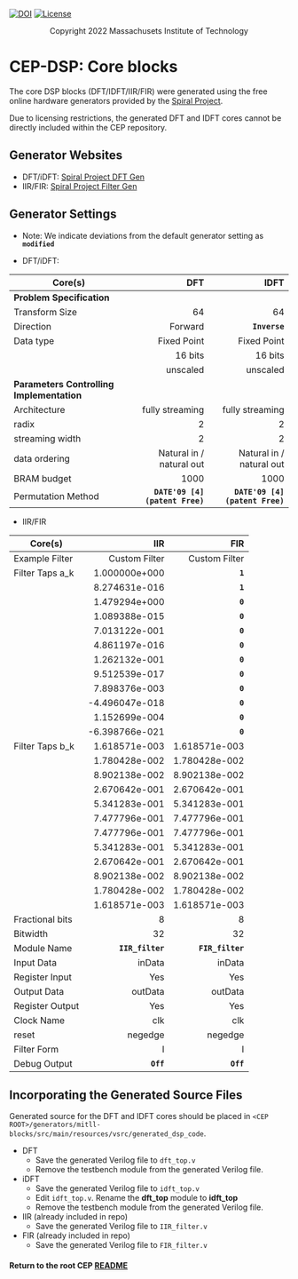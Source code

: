 [//]: # (Copyright 2022 Massachusets Institute of Technology)
[//]: # (SPDX short identifier: BSD-3-Clause)

[![DOI](https://zenodo.org/badge/108179132.svg)](https://zenodo.org/badge/latestdoi/108179132)
[![License](https://img.shields.io/badge/License-BSD%202--Clause-orange.svg)](https://opensource.org/licenses/BSD-2-Clause)

<p align="center">
   Copyright 2022 Massachusets Institute of Technology
</p>

# CEP-DSP: Core blocks

The core DSP blocks (DFT/IDFT/IIR/FIR) were generated using the free online hardware generators provided by the [Spiral Project](http://www.spiral.net/). 

Due to licensing restrictions, the generated DFT and IDFT cores cannot be directly included within the CEP repository.  

## Generator Websites
* DFT/iDFT: [Spiral Project DFT Gen](http://www.spiral.net/hardware/dftgen.html)
* IIR/FIR: [Spiral Project Filter Gen](http://www.spiral.net/hardware/filter.html)

## Generator Settings
* Note: We indicate deviations from the default generator setting as **`modified`**

* DFT/iDFT:

Core(s)  |DFT |IDFT
---------|---:|----:
**Problem Specification**||
Transform Size|64|64
Direction|Forward|**`Inverse`**
Data type|Fixed Point|Fixed Point
||16 bits|16 bits
||unscaled|unscaled
**Parameters Controlling Implementation**||
Architecture|fully streaming|fully streaming
radix|2|2
streaming width|2|2
data ordering|Natural in / natural out|Natural in / natural out
BRAM budget|1000|1000
Permutation Method|**`DATE'09 [4] (patent Free)`**|**`DATE'09 [4] (patent Free)`**

* IIR/FIR

Core(s)  |IIR |FIR
---------|---:|---:
Example Filter| Custom Filter| Custom Filter
Filter Taps a_k|1.000000e+000|**`1`**
||8.274631e-016|**`1`**
||1.479294e+000|**`0`**
||1.089388e-015|**`0`**
||7.013122e-001|**`0`**
||4.861197e-016|**`0`**
||1.262132e-001|**`0`**
||9.512539e-017|**`0`**
||7.898376e-003|**`0`**
||-4.496047e-018|**`0`**
||1.152699e-004|**`0`**
||-6.398766e-021|**`0`**
Filter Taps b_k|1.618571e-003|1.618571e-003
||1.780428e-002|1.780428e-002
||8.902138e-002|8.902138e-002
||2.670642e-001|2.670642e-001
||5.341283e-001|5.341283e-001
||7.477796e-001|7.477796e-001
||7.477796e-001|7.477796e-001
||5.341283e-001|5.341283e-001
||2.670642e-001|2.670642e-001
||8.902138e-002|8.902138e-002
||1.780428e-002|1.780428e-002
||1.618571e-003|1.618571e-003
Fractional bits|8|8
Bitwidth|32|32
Module Name|**`IIR_filter`**|**`FIR_filter`**
Input Data|inData|inData
Register Input|Yes|Yes
Output Data|outData|outData
Register Output|Yes|Yes
Clock Name|clk|clk
reset|negedge|negedge
Filter Form|I|I
Debug Output|**`Off`**|**`Off`**

## Incorporating the Generated Source Files

Generated source for the DFT and IDFT cores should be placed in `<CEP ROOT>/generators/mitll-blocks/src/main/resources/vsrc/generated_dsp_code`.

* DFT 
  * Save the generated Verilog file to `dft_top.v`
  * Remove the testbench module from the generated Verilog file.
* iDFT
  * Save the generated Verilog file to `idft_top.v`
  * Edit `idft_top.v`.  Rename the **dft_top** module to **idft_top**
  * Remove the testbench module from the generated Verilog file.
* IIR (already included in repo)
  * Save the generated Verilog file to `IIR_filter.v`
* FIR (already included in repo)
  * Save the generated Verilog file to `FIR_filter.v`

#### Return to the root CEP [README](../../../../../../../README.md)